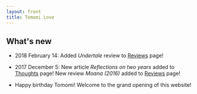 ```yaml
---
layout: front
title: Tomomi Love
---
```


## What's new

- 2018 February 14: Added _Undertale_ review to [Reviews](/reviews) page!

- 2017 December 5: New article _Reflections on two years_ added to [Thoughts](/thoughts) page! New review _Moana (2016)_ added to [Reviews](/reviews) page!

- Happy birthday Tomomi! Welcome to the grand opening of this website!
